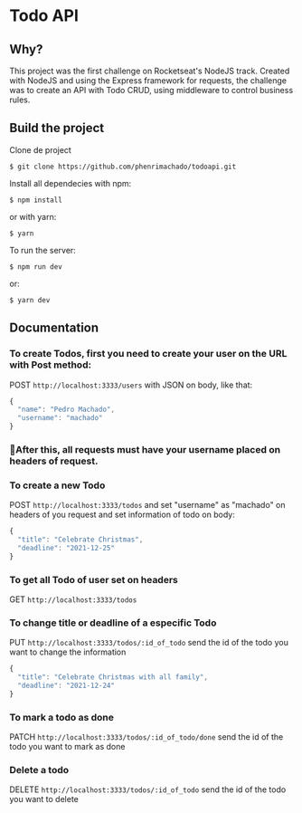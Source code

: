 # Todo API

## Why?

This project was the first challenge on Rocketseat's NodeJS track. Created with NodeJS and using the Express framework for requests, the challenge was to create an API with Todo CRUD, using middleware to control business rules.

## Build the project

Clone de project

```$ git clone https://github.com/phenrimachado/todoapi.git```

Install all dependecies with npm:

```$ npm install ```

or with yarn:

```$ yarn```

To run the server:

```$ npm run dev```

or:

```$ yarn dev```

## Documentation

### To create Todos, first you need to create your user on the URL with Post method:

POST ```http://localhost:3333/users``` with JSON on body, like that:

```javascript
{
  "name": "Pedro Machado",
  "username": "machado"
}
```

### 🚩After this, all requests must have your username placed on headers of request.

### To create a new Todo

POST ```http://localhost:3333/todos``` and set "username" as "machado" on headers of you request and set information of todo on body:

```javascript
{
  "title": "Celebrate Christmas",
  "deadline": "2021-12-25"
}
```

### To get all Todo of user set on headers

GET ```http://localhost:3333/todos``` 

### To change title or deadline of a especific Todo

PUT ```http://localhost:3333/todos/:id_of_todo``` send the id of the todo you want to change the information

```javascript
{
  "title": "Celebrate Christmas with all family",
  "deadline": "2021-12-24"
}
```

### To mark a todo as done 

PATCH ```http://localhost:3333/todos/:id_of_todo/done``` send the id of the todo you want to mark as done

### Delete a todo

DELETE ```http://localhost:3333/todos/:id_of_todo``` send the id of the todo you want to delete

